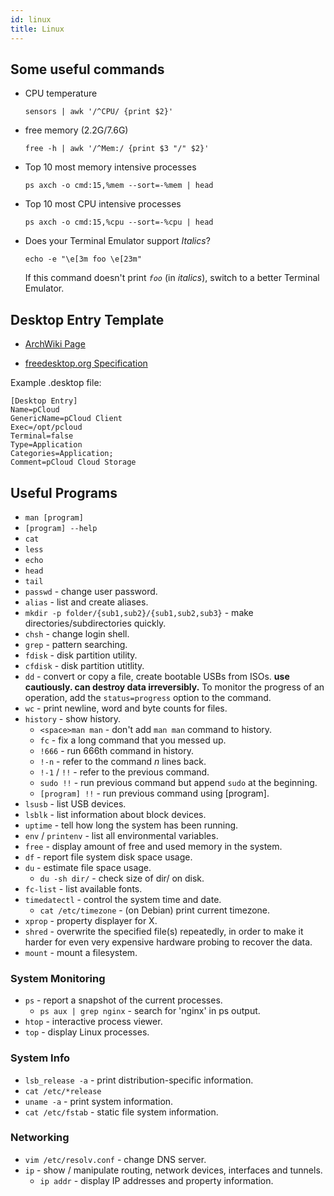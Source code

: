 ```yaml
---
id: linux
title: Linux
---
```


## Some useful commands

- CPU temperature

  `sensors | awk '/^CPU/ {print $2}'`

- free memory (2.2G/7.6G)

  `free -h | awk '/^Mem:/ {print $3 "/" $2}'`

- Top 10 most memory intensive processes

  `ps axch -o cmd:15,%mem --sort=-%mem | head`

- Top 10 most CPU intensive processes

  `ps axch -o cmd:15,%cpu --sort=-%cpu | head`

- Does your Terminal Emulator support _Italics_?

  `echo -e "\e[3m foo \e[23m"`

  If this command doesn't print _`foo`_ (in _italics_), switch to a better Terminal Emulator.

## Desktop Entry Template

- [ArchWiki Page](https://wiki.archlinux.org/index.php/Desktop_entries)

- [freedesktop.org Specification](https://specifications.freedesktop.org/desktop-entry-spec/desktop-entry-spec-latest.html#recognized-keys)

Example .desktop file:

```
[Desktop Entry]
Name=pCloud
GenericName=pCloud Client
Exec=/opt/pcloud
Terminal=false
Type=Application
Categories=Application;
Comment=pCloud Cloud Storage
```

## Useful Programs

- `man [program]`
- `[program] --help`
- `cat`
- `less`
- `echo`
- `head`
- `tail`
- `passwd` - change user password.
- `alias` - list and create aliases.
- `mkdir -p folder/{sub1,sub2}/{sub1,sub2,sub3}` - make directories/subdirectories quickly.
- `chsh` - change login shell.
- `grep` - pattern searching.
- `fdisk` - disk partition utility.
- `cfdisk` - disk partition utitlity.
- `dd` - convert or copy a file, create bootable USBs from ISOs. **use cautiously. can destroy data irreversibly.** To monitor the progress of an operation, add the `status=progress` option to the command.
- `wc` - print newline, word and byte counts for files.
- `history` - show history.
  - `<space>man man` - don't add `man man` command to history.
  - `fc` - fix a long command that you messed up.
  - `!666` - run 666th command in history.
  - `!-n` - refer to the command _n_ lines back.
  - `!-1` / `!!` - refer to the previous command.
  - `sudo !!` - run previous command but append `sudo` at the beginning.
  - `[program] !!` - run previous command using [program].
- `lsusb` - list USB devices.
- `lsblk` - list information about block devices.
- `uptime` - tell how long the system has been running.
- `env` / `printenv` - list all environmental variables.
- `free` - display amount of free and used memory in the system.
- `df` - report file system disk space usage.
- `du` - estimate file space usage.
  - `du -sh dir/` - check size of dir/ on disk.
- `fc-list` - list available fonts.
- `timedatectl` - control the system time and date.
  - `cat /etc/timezone` - (on Debian) print current timezone.
- `xprop` - property displayer for X.
- `shred` - overwrite the specified file(s) repeatedly, in order to make it harder for even very expensive hardware probing to recover the data.
- `mount` - mount a filesystem.

### System Monitoring

- `ps` - report a snapshot of the current processes.
  - `ps aux | grep nginx` - search for 'nginx' in ps output.
- `htop` - interactive process viewer.
- `top` - display Linux processes.

### System Info

- `lsb_release -a` - print distribution-specific information.
- `cat /etc/*release`
- `uname -a` - print system information.
- `cat /etc/fstab` - static file system information.

### Networking

- `vim /etc/resolv.conf` - change DNS server.
- `ip` - show / manipulate routing, network devices, interfaces and tunnels.
  - `ip addr` - display IP addresses and property information.
